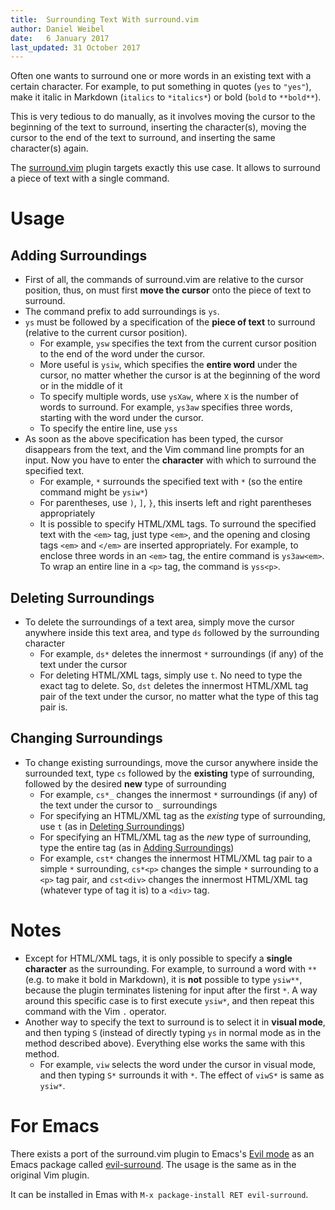 ```yaml
---
title:  Surrounding Text With surround.vim
author: Daniel Weibel
date:   6 January 2017
last_updated: 31 October 2017
---
```


Often one wants to surround one or more words in an existing text with a certain character. For example, to put something in quotes (`yes` to `"yes"`), make it italic in Markdown (`italics` to `*italics*`) or bold (`bold` to `**bold**`).

This is very tedious to do manually, as it involves moving the cursor to the beginning of the text to surround, inserting the character(s), moving the cursor to the end of the text to surround, and inserting the same character(s) again.

The [surround.vim](https://github.com/tpope/vim-srround) plugin targets exactly this use case. It allows to surround a piece of text with a single command.

# Usage

## Adding Surroundings 

- First of all, the commands of surround.vim are relative to the cursor position, thus, on must first **move the cursor** onto the piece of text to surround.
- The command prefix to add surroundings is `ys`.
- `ys` must be followed by a specification of the **piece of text** to surround (relative to the current cursor position).
    - For example, `ysw` specifies the text from the current cursor position to the end of the word under the cursor.
    - More useful is `ysiw`, which specifies the **entire word** under the cursor, no matter whether the cursor is at the beginning of the word or in the middle of it
    - To specify multiple words, use `ysXaw`, where `X` is the number of words to surround. For example, `ys3aw` specifies three words, starting with the word under the cursor.
    - To specify the entire line, use `yss`
- As soon as the above specification has been typed, the cursor disappears from the text, and the Vim command line prompts for an input. Now you have to enter the **character** with which to surround the specified text.
    - For example, `*` surrounds the specified text with `*` (so the entire command might be `ysiw*`)
    - For parentheses, use `)`, `]`, `}`, this inserts left and right parentheses appropriately
    - It is possible to specify HTML/XML tags. To surround the specified text with the `<em>` tag, just type `<em>`, and the opening and closing tags `<em>` and `</em>` are inserted appropriately. For example, to enclose three words in  an `<em>` tag, the entire command is `ys3aw<em>`. To wrap an entire line in a `<p>` tag, the command is `yss<p>`.

## Deleting Surroundings

- To delete the surroundings of a text area, simply move the cursor anywhere inside this text area, and type `ds` followed by the surrounding character
  - For example, `ds*` deletes the innermost `*` surroundings (if any) of the text under the cursor
  - For deleting HTML/XML tags, simply use `t`. No need to type the exact tag to delete. So, `dst` deletes the innermost HTML/XML tag pair of the text under the cursor, no matter what the type of this tag pair is.

## Changing Surroundings

- To change existing surroundings, move the cursor anywhere inside the surrounded text, type `cs` followed by the **existing** type of surrounding, followed by the desired **new** type of surrounding
    - For example, `cs*_` changes the innermost `*` surroundings (if any) of the text under the cursor to `_` surroundings
    - For specifying an HTML/XML tag as the *existing* type of surrounding, use `t` (as in [Deleting Surroundings](#deleting-surroundings))
    - For specifying an HTML/XML tag as the *new* type of surrounding, type the entire tag (as in [Adding Surroundings](#adding-surroundings))
    - For example, `cst*` changes the innermost HTML/XML tag pair to a simple `*` surrounding, `cs*<p>` changes the simple `*` surrounding to a `<p>` tag pair, and `cst<div>` changes the innermost HTML/XML tag (whatever type of tag it is) to a `<div>` tag.


# Notes

- Except for HTML/XML tags, it is only possible to specify a **single character** as the surrounding. For example, to surround a word with `**` (e.g. to make it bold in Markdown), it is **not** possible to type `ysiw**`, because the plugin terminates listening for input after the first `*`. A way around this specific case is to first execute `ysiw*`, and then repeat this command with the Vim `.` operator. 
- Another way to specify the text to surround is to select it in **visual mode**, and then typing `S` (instead of directly typing `ys` in normal mode as in the method described above). Everything else works the same with this method.
    - For example, `viw` selects the word under the cursor in visual mode, and then typing `S*` surrounds it with `*`. The effect of `viwS*` is same as `ysiw*`.

# For Emacs

There exists a port of the surround.vim plugin to Emacs's [Evil mode](https://github.com/emacs-evil/evil) as an Emacs package called [evil-surround](https://github.com/tpope/vim-surround). The usage is the same as in the original Vim plugin.

It can be installed in Emas with `M-x package-install RET evil-surround`.
